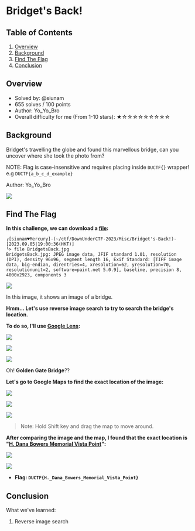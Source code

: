 # Bridget's Back!

## Table of Contents

1. [Overview](#overview)
2. [Background](#background)
3. [Find The Flag](#find-the-flag)
4. [Conclusion](#conclusion)

## Overview

- Solved by: @siunam
- 655 solves / 100 points
- Author: Yo_Yo_Bro
- Overall difficulty for me (From 1-10 stars): ★☆☆☆☆☆☆☆☆☆

## Background

Bridget's travelling the globe and found this marvellous bridge, can you uncover where she took the photo from?

NOTE: Flag is case-insensitive and requires placing inside `DUCTF{}` wrapper! e.g `DUCTF{a_b_c_d_example}`

Author: Yo_Yo_Bro

![](https://github.com/siunam321/CTF-Writeups/blob/main/DownUnderCTF-2023/images/Pasted%20image%2020230904232318.png)

## Find The Flag

**In this challenge, we can download a [file](https://github.com/siunam321/CTF-Writeups/blob/main/DownUnderCTF-2023/osint/Bridget's-Back!/BridgetsBack.jpg):**
```shell
┌[siunam♥Mercury]-(~/ctf/DownUnderCTF-2023/Misc/Bridget's-Back!)-[2023.09.05|19:00:36(HKT)]
└> file BridgetsBack.jpg  
BridgetsBack.jpg: JPEG image data, JFIF standard 1.01, resolution (DPI), density 96x96, segment length 16, Exif Standard: [TIFF image data, big-endian, direntries=4, xresolution=62, yresolution=70, resolutionunit=2, software=paint.net 5.0.9], baseline, precision 8, 4000x2923, components 3
```

![](https://github.com/siunam321/CTF-Writeups/blob/main/DownUnderCTF-2023/images/Pasted%20image%2020230905190058.png)

In this image, it shows an image of a bridge.

**Hmm... Let's use reverse image search to try to search the bridge's location.**

**To do so, I'll use [Google Lens](https://www.google.com/imghp?hl=en):**

![](https://github.com/siunam321/CTF-Writeups/blob/main/DownUnderCTF-2023/images/Pasted%20image%2020230905190537.png)

![](https://github.com/siunam321/CTF-Writeups/blob/main/DownUnderCTF-2023/images/Pasted%20image%2020230905190550.png)

![](https://github.com/siunam321/CTF-Writeups/blob/main/DownUnderCTF-2023/images/Pasted%20image%2020230905190604.png)

Oh! **Golden Gate Bridge**??

**Let's go to Google Maps to find the exact location of the image:**

![](https://github.com/siunam321/CTF-Writeups/blob/main/DownUnderCTF-2023/images/Pasted%20image%2020230905190838.png)

![](https://github.com/siunam321/CTF-Writeups/blob/main/DownUnderCTF-2023/images/Pasted%20image%2020230905190905.png)

![](https://github.com/siunam321/CTF-Writeups/blob/main/DownUnderCTF-2023/images/Pasted%20image%2020230905190949.png)

> Note: Hold Shift key and drag the map to move around.

**After comparing the image and the map, I found that the exact location is "[H. Dana Bowers Memorial Vista Point](https://www.google.com/maps/place/H.+Dana+Bowers+Memorial+Vista+Point/@37.8333294,-122.4800244,40a,35y,169.31h,79.18t/data=!3m1!1e3!4m14!1m7!3m6!1s0x808586deffffffc3:0xcded139783705509!2sGolden+Gate+Bridge!8m2!3d37.8199286!4d-122.4782551!16zL20vMDM1cDM!3m5!1s0x80858426313ed5a7:0x182f416f571f51f4!8m2!3d37.8324927!4d-122.4796952!16s%2Fg%2F11jz5fx5gc?entry=ttu)":**

![](https://github.com/siunam321/CTF-Writeups/blob/main/DownUnderCTF-2023/images/Pasted%20image%2020230905191552.png)

![](https://github.com/siunam321/CTF-Writeups/blob/main/DownUnderCTF-2023/images/Pasted%20image%2020230905191802.png)

- **Flag: `DUCTF{H._Dana_Bowers_Memorial_Vista_Point}`**

## Conclusion

What we've learned:

1. Reverse image search